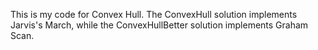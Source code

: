 This is my code for Convex Hull. The ConvexHull solution implements Jarvis's March, while the ConvexHullBetter solution
implements Graham Scan.
